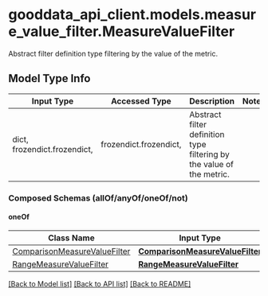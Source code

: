# gooddata_api_client.models.measure_value_filter.MeasureValueFilter

Abstract filter definition type filtering by the value of the metric.

## Model Type Info
Input Type | Accessed Type | Description | Notes
------------ | ------------- | ------------- | -------------
dict, frozendict.frozendict,  | frozendict.frozendict,  | Abstract filter definition type filtering by the value of the metric. | 

### Composed Schemas (allOf/anyOf/oneOf/not)
#### oneOf
Class Name | Input Type | Accessed Type | Description | Notes
------------- | ------------- | ------------- | ------------- | -------------
[ComparisonMeasureValueFilter](ComparisonMeasureValueFilter.md) | [**ComparisonMeasureValueFilter**](ComparisonMeasureValueFilter.md) | [**ComparisonMeasureValueFilter**](ComparisonMeasureValueFilter.md) |  | 
[RangeMeasureValueFilter](RangeMeasureValueFilter.md) | [**RangeMeasureValueFilter**](RangeMeasureValueFilter.md) | [**RangeMeasureValueFilter**](RangeMeasureValueFilter.md) |  | 

[[Back to Model list]](../../README.md#documentation-for-models) [[Back to API list]](../../README.md#documentation-for-api-endpoints) [[Back to README]](../../README.md)
